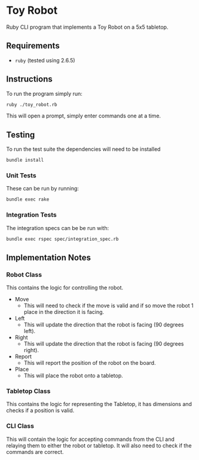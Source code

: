 # Toy Robot

Ruby CLI program that implements a Toy Robot on a 5x5 tabletop.

## Requirements

- `ruby` (tested using 2.6.5)

## Instructions

To run the program simply run:

```bash
ruby ./toy_robot.rb
```

This will open a prompt, simply enter commands one at a time.

## Testing

To run the test suite the dependencies will need to be installed

```bash
bundle install
```

### Unit Tests

These can be run by running:

```bash
bundle exec rake
```

### Integration Tests

The integration specs can be be run with:

```bash
bundle exec rspec spec/integration_spec.rb
```

## Implementation Notes

### Robot Class

This contains the logic for controlling the robot.

- Move
  - This will need to check if the move is valid and if so
    move the robot 1 place in the direction it is facing.
- Left
  - This will update the direction that the robot is facing (90 degrees left).
- Right
  - This will update the direction that the robot is facing (90 degrees right).
- Report
  - This will report the position of the robot on the board.
- Place
  - This will place the robot onto a tabletop.

### Tabletop Class

This contains the logic for representing the Tabletop, it has dimensions and
checks if a position is valid.

### CLI Class

This will contain the logic for accepting commands from the CLI and relaying
them to either the robot or tabletop. It will also need to check if the
commands are correct.
